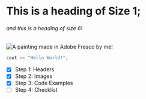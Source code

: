 # This is a heading of Size 1;
###### and this is a heading of size 6!

![A painting made in Adobe Fresco by me!](![image0](https://github.com/user-attachments/assets/33d452c9-3c4f-4a3a-9841-b873d358a874)
)

``` c++
cout << "Hello World!";
```

- [x] Step 1: Headers
- [x] Step 2: Images
- [x] Step 3: Code Examples
- [ ] Step 4: Checklist
